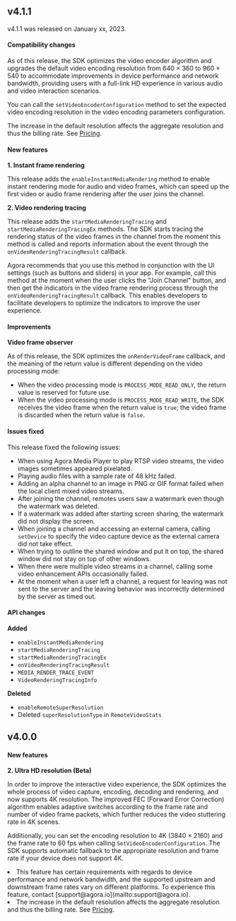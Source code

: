## v4.1.1

 v4.1.1 was released on January xx, 2023.


 #### Compatibility changes

 As of this release, the SDK optimizes the video encoder algorithm and upgrades the default video encoding resolution from 640 × 360 to 960 × 540 to accommodate improvements in device performance and network bandwidth, providing users with a full-link HD experience in various audio and video interaction scenarios.

 You can call the `setVideoEncoderConfiguration` method to set the expected video encoding resolution in the video encoding parameters configuration.

<div class="alert note">The increase in the default resolution affects the aggregate resolution and thus the billing rate. See <a href="./billing_rtc_ng">Pricing</a>.</div>

 #### New features

 **1. Instant frame rendering**

 This release adds the `enableInstantMediaRendering` method to enable instant rendering mode for audio and video frames, which can speed up the first video or audio frame rendering after the user joins the channel.

 **2. Video rendering tracing**

 This release adds the `startMediaRenderingTracing` and `startMediaRenderingTracingEx` methods. The SDK starts tracing the rendering status of the video frames in the channel from the moment this method is called and reports information about the event through the `onVideoRenderingTracingResult` callback.

 Agora recommends that you use this method in conjunction with the UI settings (such as buttons and sliders) in your app. For example, call this method at the moment when the user clicks the "Join Channel" button, and then get the indicators in the video frame rendering process through the `onVideoRenderingTracingResult` callback. This enables developers to facilitate developers to optimize the indicators to improve the user experience.

 #### Improvements

 **Video frame observer**

 As of this release, the SDK optimizes the `onRenderVideoFrame` callback, and the meaning of the return value is different depending on the video processing mode:

 - When the video processing mode is `PROCESS_MODE_READ_ONLY`, the return value is reserved for future use.
 - When the video processing mode is `PROCESS_MODE_READ_WRITE`, the SDK receives the video frame when the return value is `true`; the video frame is discarded when the return value is `false`.

 #### Issues fixed

 This release fixed the following issues:

 - When using Agora Media Player to play RTSP video streams, the video images sometimes appeared pixelated. 
 - Playing audio files with a sample rate of 48 kHz failed.
 - Adding an alpha channel to an image in PNG or GIF format failed when the local client mixed video streams. 
 - After joining the channel, remotes users saw a watermark even though the watermark was deleted. 
 - If a watermark was added after starting screen sharing, the watermark did not display the screen. 
 - When joining a channel and accessing an external camera, calling `setDevice` to specify the video capture device as the external camera did not take effect. 
 - When trying to outline the shared window and put it on top, the shared window did not stay on top of other windows. 
 - When there were multiple video streams in a channel, calling some video enhancement APIs occasionally failed. 
 - At the moment when a user left a channel, a request for leaving was not sent to the server and the leaving behavior was incorrectly determined by the server as timed out.

 #### API changes

 **Added**

 - `enableInstantMediaRendering`
 - `startMediaRenderingTracing`
 - `startMediaRenderingTracingEx`
 - `onVideoRenderingTracingResult`
 - `MEDIA_RENDER_TRACE_EVENT`
 - `VideoRenderingTracingInfo`

 **Deleted**

 - `enableRemoteSuperResolution`
 - Deleted `superResolutionType` in `RemoteVideoStats`

## v4.0.0

#### New features

**2. Ultra HD resolution (Beta)**

In order to improve the interactive video experience, the SDK optimizes the whole process of video capture, encoding, decoding and rendering, and now supports 4K resolution. The improved FEC (Forward Error Correction) algorithm enables adaptive switches according to the frame rate and number of video frame packets, which further reduces the video stuttering rate in 4K scenes.

Additionally, you can set the encoding resolution to 4K (3840 × 2160) and the frame rate to 60 fps when calling `SetVideoEncoderConfiguration`. The SDK supports automatic fallback to the appropriate resolution and frame rate if your device does not support 4K.

<div class="alert info"><li>This feature has certain requirements with regards to device performance and network bandwidth, and the supported upstream and downstream frame rates vary on different platforms. To experience this feature, contact [support@agora.io](mailto:support@agora.io).
<li>The increase in the default resolution affects the aggregate resolution and thus the billing rate. See <a href="./billing_rtc_ng">Pricing</a>.</div>
